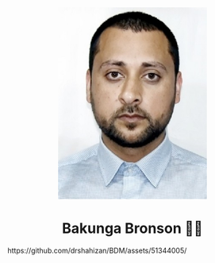 <div align="center"><img src="profile/mir-mansoor/pic.jpg" width="300" /></div>
<h1 align="center">Bakunga Bronson 👨‍💻</h1>
https://github.com/drshahizan/BDM/assets/51344005/
